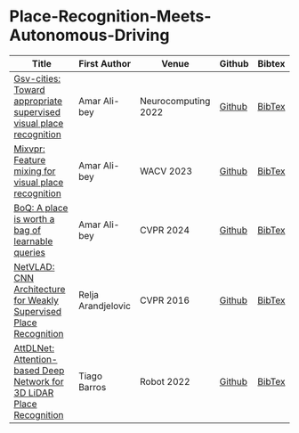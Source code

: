 # Place-Recognition-Meets-Autonomous-Driving

| Title | First Author | Venue | Github | Bibtex |
|---|---|---|---|---|
| [Gsv-cities: Toward appropriate supervised visual place recognition](https://www.sciencedirect.com/science/article/pii/S0925231222012188) | Amar Ali-bey | Neurocomputing 2022 | [Github](https://github.com/amaralibey/gsv-cities)  | [BibTex](citations/ali2022gsv.txt) |
| [Mixvpr: Feature mixing for visual place recognition](https://openaccess.thecvf.com/content/WACV2023/papers/Ali-bey_MixVPR_Feature_Mixing_for_Visual_Place_Recognition_WACV_2023_paper.pdf) | Amar Ali-bey | WACV 2023 | [Github](https://github.com/amaralibey/MixVPR)  | [BibTex](citations/ali2023mixvpr.txt) |
| [BoQ: A place is worth a bag of learnable queries](https://openaccess.thecvf.com/content/CVPR2024/html/Ali-bey_BoQ_A_Place_is_Worth_a_Bag_of_Learnable_Queries_CVPR_2024_paper.html) | Amar Ali-bey | CVPR 2024 | [Github](https://github.com/amaralibey/Bag-of-Queries)  | [BibTex](citations/ali2024boq.txt) |
| [NetVLAD: CNN Architecture for Weakly Supervised Place Recognition](https://openaccess.thecvf.com/content_cvpr_2016/html/Arandjelovic_NetVLAD_CNN_Architecture_CVPR_2016_paper.html) | Relja Arandjelovic | CVPR 2016 | [Github](https://github.com/Relja/netvlad)  | [BibTex](citations/arandjelovic2016netvlad.txt) |
| [AttDLNet: Attention-based Deep Network for 3D LiDAR Place Recognition](https://link.springer.com/chapter/10.1007/978-3-031-21065-5_26) | Tiago Barros | Robot 2022 | [Github](https://github.com/Cybonic/AttDLNet) | [BibTex](citations/barros2022attdlnet.txt) |

